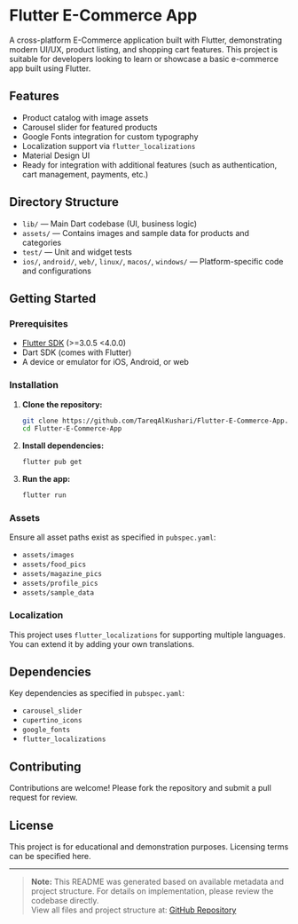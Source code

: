 # Flutter E-Commerce App

A cross-platform E-Commerce application built with Flutter, demonstrating modern UI/UX, product listing, and shopping cart features. This project is suitable for developers looking to learn or showcase a basic e-commerce app built using Flutter.

## Features

- Product catalog with image assets
- Carousel slider for featured products
- Google Fonts integration for custom typography
- Localization support via `flutter_localizations`
- Material Design UI
- Ready for integration with additional features (such as authentication, cart management, payments, etc.)

## Directory Structure

- `lib/` — Main Dart codebase (UI, business logic)
- `assets/` — Contains images and sample data for products and categories
- `test/` — Unit and widget tests
- `ios/`, `android/`, `web/`, `linux/`, `macos/`, `windows/` — Platform-specific code and configurations

## Getting Started

### Prerequisites

- [Flutter SDK](https://flutter.dev/docs/get-started/install) (>=3.0.5 <4.0.0)
- Dart SDK (comes with Flutter)
- A device or emulator for iOS, Android, or web

### Installation

1. **Clone the repository:**
   ```sh
   git clone https://github.com/TareqAlKushari/Flutter-E-Commerce-App.git
   cd Flutter-E-Commerce-App
   ```

2. **Install dependencies:**
   ```sh
   flutter pub get
   ```

3. **Run the app:**
   ```sh
   flutter run
   ```

### Assets

Ensure all asset paths exist as specified in `pubspec.yaml`:
- `assets/images`
- `assets/food_pics`
- `assets/magazine_pics`
- `assets/profile_pics`
- `assets/sample_data`

### Localization

This project uses `flutter_localizations` for supporting multiple languages. You can extend it by adding your own translations.

## Dependencies

Key dependencies as specified in `pubspec.yaml`:
- `carousel_slider`
- `cupertino_icons`
- `google_fonts`
- `flutter_localizations`

## Contributing

Contributions are welcome! Please fork the repository and submit a pull request for review.

## License

This project is for educational and demonstration purposes. Licensing terms can be specified here.

---

> **Note:** This README was generated based on available metadata and project structure. For details on implementation, please review the codebase directly.  
> View all files and project structure at: [GitHub Repository](https://github.com/TareqAlKushari/Flutter-E-Commerce-App)
